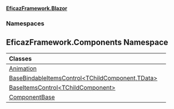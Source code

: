 #### [EficazFramework.Blazor](EficazFrameworkBlazor.md 'EficazFramework Blazor')
### Namespaces
<a name='EficazFramework_Components'></a>
## EficazFramework.Components Namespace

| Classes | |
| :--- | :--- |
| [Animation](Animation.md 'EficazFramework.Components.Animation') |  |
| [BaseBindableItemsControl&lt;TChildComponent,TData&gt;](BaseBindableItemsControl_TChildComponent_TData_.md 'EficazFramework.Components.BaseBindableItemsControl&lt;TChildComponent,TData&gt;') |  |
| [BaseItemsControl&lt;TChildComponent&gt;](BaseItemsControl_TChildComponent_.md 'EficazFramework.Components.BaseItemsControl&lt;TChildComponent&gt;') |  |
| [ComponentBase](ComponentBase.md 'EficazFramework.Components.ComponentBase') |  |
  
